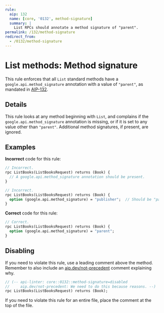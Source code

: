 ```yaml
---
rule:
  aip: 132
  name: [core, '0132', method-signature]
  summary: |
    List RPCs should annotate a method signature of "parent".
permalink: /132/method-signature
redirect_from:
  - /0132/method-signature
---
```


# List methods: Method signature

This rule enforces that all `List` standard methods have a
`google.api.method_signature` annotation with a value of `"parent"`, as
mandated in [AIP-132][].

## Details

This rule looks at any method beginning with `List`, and complains if the
`google.api.method_signature` annotation is missing, or if it is set to any
value other than `"parent"`. Additional method signatures, if present, are
ignored.

## Examples

**Incorrect** code for this rule:

```proto
// Incorrect.
rpc ListBooks(ListBooksRequest) returns (Book) {
  // A google.api.method_signature annotation should be present.
}
```

```proto
// Incorrect.
rpc ListBooks(ListBooksRequest) returns (Book) {
  option (google.api.method_signature) = "publisher";  // Should be "parent".
}
```

**Correct** code for this rule:

```proto
// Correct.
rpc ListBooks(ListBooksRequest) returns (Book) {
  option (google.api.method_signature) = "parent";
}
```

## Disabling

If you need to violate this rule, use a leading comment above the method.
Remember to also include an [aip.dev/not-precedent][] comment explaining why.

```proto
// (-- api-linter: core::0132::method-signature=disabled
//     aip.dev/not-precedent: We need to do this because reasons. --)
rpc ListBooks(ListBooksRequest) returns (Book);
```

If you need to violate this rule for an entire file, place the comment at the
top of the file.

[aip-132]: https://aip.dev/132
[aip.dev/not-precedent]: https://aip.dev/not-precedent
